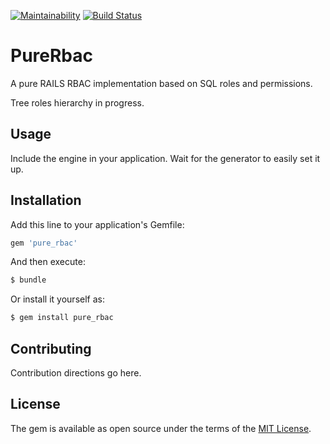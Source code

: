 [![Maintainability](https://api.codeclimate.com/v1/badges/b80770f2fa6c4c54b3c9/maintainability)](https://codeclimate.com/github/yld/pure_rbac/maintainability)
[![Build Status](https://semaphoreci.com/api/v1/yld/pure_rbac/branches/master/badge.svg)](https://semaphoreci.com/yld/pure_rbac)

# PureRbac
A pure RAILS RBAC implementation based on SQL roles and permissions.

Tree roles hierarchy in progress.

## Usage
Include the engine in your application.
Wait for the generator to easily set it up.

## Installation
Add this line to your application's Gemfile:

```ruby
gem 'pure_rbac'
```

And then execute:
```bash
$ bundle
```

Or install it yourself as:
```bash
$ gem install pure_rbac
```

## Contributing
Contribution directions go here.

## License
The gem is available as open source under the terms of the [MIT License](https://opensource.org/licenses/MIT).
